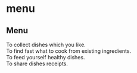 # menu

## Menu

To collect dishes which you like. <br> To find fast what to cook from existing
ingredients. <br> To feed yourself healthy dishes. <br> To share dishes
receipts.
